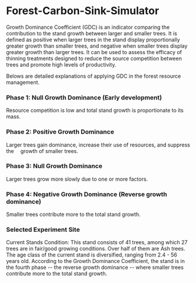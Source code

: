 # Forest-Carbon-Sink-Simulator
Growth Dominance Coefficient (GDC) is an indicator comparing the contribution to the stand growth between larger and smaller trees.
It is defined as positive when larger trees in the stand display proportionally greater growth than smaller trees, and negative when smaller trees display greater growth than larger trees.
It can be used to assess the efficacy of thinning treatments designed to reduce the source competition between trees and promote high levels of productivity.

Belows are detailed explanations of applying GDC in the forest resource management.
### Phase 1: Null Growth Dominance (Early development)
Resource competition is low and total stand growth is proportionate to its mass.
### Phase 2: Positive Growth Dominance
Larger trees gain dominance, increase their use of resources, and suppress the  growth of smaller trees.
### Phase 3: Null Growth Dominance
Larger trees grow more slowly due to one or more factors.
### Phase 4: Negative Growth Dominance (Reverse growth dominance)
Smaller trees contribute more to the total stand growth.

### Selected Experiment Site
Current Stands Condition:
This stand consists of 41 trees, among which 27 trees are in fair/good growing conditions. Over half of them are Ash trees.
The age class of the current stand is diversified, ranging from 2.4 - 56 years old. According to the Growth Dominance Coefficient, the stand is in the fourth phase -- the reverse growth dominance -- where smaller trees contribute more to the total stand growth.
